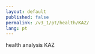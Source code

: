```yaml
---
layout: default
published: false
permalink: /v3_1/pt/health/KAZ/
lang: pt
---
```


health analysis KAZ
